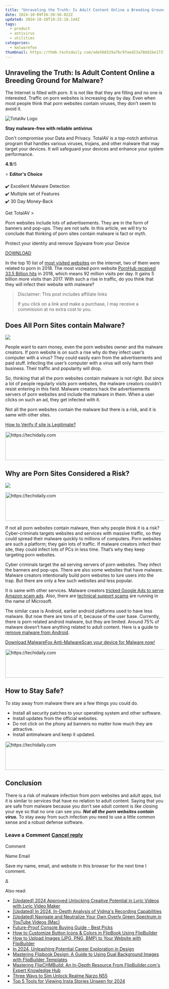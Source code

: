 ```yaml
---
title: "Unraveling the Truth: Is Adult Content Online a Breeding Ground for Malware?"
date: 2024-10-09T16:39:56.022Z
updated: 2024-10-10T19:25:18.144Z
tags:
  - product
  - antivirus
  - utilities
categories:
  - malwarefox
thumbnail: https://thmb.techidaily.com/ade566529a7bc97aed23a78dd1be17314340f234a16c9d2f0b2b465091d3ea91.jpg
---
```


## Unraveling the Truth: Is Adult Content Online a Breeding Ground for Malware?

The Internet is filled with porn. It is not like that they are filling and no one is interested. Traffic on porn websites is increasing day by day. Even when most people think that porn websites contain viruses, they don’t seem to avoid it.

![TotalAv Logo](https://www.malwarefox.com/wp-content/uploads/2024/02/totalav-svg.webp "totalav-svg")

**Stay malware-free with reliable antivirus**

Don't compromise your Data and Privacy. TotalAV is a top-notch antivirus program that handles various viruses, trojans, and other malware that may target your devices. It will safeguard your devices and enhance your system performance.

**4.9**/5

⭐ **Editor's Choice**

✔️ Excellent Malware Detection  
✔️ Multiple set of Features  
✔️ 30 Day Money-Back

[](https://tools.techidaily.com/malwarefox/products/) Get TotalAV > 

Porn websites include lots of advertisements. They are in the form of banners and pop-ups. They are not safe. In this article, we will try to conclude that thinking of porn sites contain malware is fact or myth.

Protect your identity and remove Spyware from your Device

[DOWNLOAD](https://tools.techidaily.com/malwarefox/products/) 

In the top 10 list of [most visited websites](https://www.similarweb.com/top-websites) on the internet, two of them were related to porn in 2018\. The most visited porn website [PornHub received 33.5 Billion hits](https://www.pornhub.com/insights/2018-year-in-review) in 2018, which means 92 million visits per day. It gains 5 billion more visits than 2017\. With such a rise in traffic, do you think that they will infect their website with malware?

>  Disclaimer: This post includes affiliate links
>
>  If you click on a link and make a purchase, I may receive a commission at no extra cost to you.
>

## Does All Porn Sites contain Malware?

![](https://www.malwarefox.com/wp-content/uploads/2019/01/graph.png)

People want to earn money, even the porn websites owner and the malware creators. If porn website is on such a rise why do they infect user’s computer with a virus? They could easily earn from the advertisements and paid stuff. Infecting the user’s computer with a virus will only harm their business. Their traffic and popularity will drop.

So, thinking that all the porn websites contain malware is not right. But since a lot of people regularly visits porn websites, the malware creators couldn’t resist entering in this field. Malware creators hack the advertisements servers of porn websites and include the malware in them. When a user clicks on such an ad, they get infected with it.

Not all the porn websites contain the malware but there is a risk, and it is same with other sites.

[How to Verify if site is Legitimate?](https://tools.techidaily.com/malwarefox/products/)

<!-- affiliate ads begin -->
<a href="https://appsumo.8odi.net/c/5597632/2123748/7443" target="_top" id="2123748">
  <img src="//a.impactradius-go.com/display-ad/7443-2123748" border="0" alt="https://techidaily.com" width="600" height="90"/>
</a>
<img height="0" width="0" src="https://appsumo.8odi.net/i/5597632/2123748/7443" style="position:absolute;visibility:hidden;" border="0" />
<!-- affiliate ads end -->

## Why are Porn Sites Considered a Risk?

![](https://www.malwarefox.com/wp-content/uploads/2019/01/spy.png)

<!-- affiliate ads begin -->
<a href="https://appsumo.8odi.net/c/5597632/2123730/7443" target="_top" id="2123730">
  <img src="//a.impactradius-go.com/display-ad/7443-2123730" border="0" alt="https://techidaily.com" width="728" height="90"/>
</a>
<img height="0" width="0" src="https://appsumo.8odi.net/i/5597632/2123730/7443" style="position:absolute;visibility:hidden;" border="0" />
<!-- affiliate ads end -->

If not all porn websites contain malware, then why people think it is a risk? Cyber-criminals targets websites and services with massive traffic, so they could spread their malware quickly to millions of computers. Porn websites are such a platform; they gain lots of traffic. If malware creators infect their site, they could infect lots of PCs in less time. That’s why they keep targeting porn websites.

Cyber criminals target the ad serving servers of porn websites. They infect the banners and pop-ups. There are also some websites that have malware. Malware creators intentionally build porn websites to lure users into the trap. But there are only a few such websites and less popular.

It is same with other services. Malware creators [tricked Google Ads to serve Amazon scam ads](https://www.zdnet.com/article/scammers-tricked-google-into-posting-amazon-scam-ads/). Also, there are [technical support scams](https://tools.techidaily.com/malwarefox/products/) are running in the name of Microsoft.

The similar case is Android, earlier android platforms used to have less malware. But now there are tons of it, because of the user base. Currently, there is porn related android malware, but they are limited. Around 75% of malware doesn’t have anything related to adult content. Here is a guide to [remove malware from Android](https://tools.techidaily.com/malwarefox/products/).

[Download MalwareFox Anti-MalwareScan your device for Malware now!](https://tools.techidaily.com/malwarefox/products/)

<!-- affiliate ads begin -->
<a href="https://appsumo.8odi.net/c/5597632/2118315/7443" target="_top" id="2118315">
  <img src="//a.impactradius-go.com/display-ad/7443-2118315" border="0" alt="https://techidaily.com" width="728" height="90"/>
</a>
<img height="0" width="0" src="https://appsumo.8odi.net/i/5597632/2118315/7443" style="position:absolute;visibility:hidden;" border="0" />
<!-- affiliate ads end -->

## How to Stay Safe?

To stay away from malware there are a few things you could do.

* Install all security patches to your operating system and other software.
* Install updates from the official websites.
* Do not click on the phony ad banners no matter how much they are attractive.
* Install antimalware and keep it updated.

<!-- affiliate ads begin -->
<a href="https://aligracehair.sjv.io/c/5597632/2016148/19272" target="_top" id="2016148">
  <img src="//a.impactradius-go.com/display-ad/19272-2016148" border="0" alt="https://techidaily.com" width="728" height="90"/>
</a>
<img height="0" width="0" src="https://aligracehair.sjv.io/i/5597632/2016148/19272" style="position:absolute;visibility:hidden;" border="0" />
<!-- affiliate ads end -->

## Conclusion

There is a risk of malware infection from porn websites and adult apps, but it is similar to services that have no relation to adult content. Saying that you are safe from malware because you don’t see adult content is like closing your eye so that no one can see you. _**Not all the porn websites contain virus.**_ To stay away from such infection you need to use a little common sense and a robust defense software.

### Leave a Comment [Cancel reply](https://tools.techidaily.com/malwarefox/products/)

Comment

Name Email 

Save my name, email, and website in this browser for the next time I comment.

Δ

<ins class="adsbygoogle"
     style="display:block"
     data-ad-format="autorelaxed"
     data-ad-client="ca-pub-7571918770474297"
     data-ad-slot="1223367746"></ins>

<ins class="adsbygoogle"
     style="display:block"
     data-ad-client="ca-pub-7571918770474297"
     data-ad-slot="8358498916"
     data-ad-format="auto"
     data-full-width-responsive="true"></ins>

<span class="atpl-alsoreadstyle">Also read:</span>
<div><ul>
<li><a href="https://youtube-sure.techidaily.com/ed-2024-approved-unlocking-creative-potential-in-lyric-videos-with-lyric-video-maker/"><u>[Updated] 2024 Approved Unlocking Creative Potential in Lyric Videos with Lyric Video Maker</u></a></li>
<li><a href="https://desktop-recording.techidaily.com/updated-in-2024-in-depth-analysis-of-vidmas-recording-capabilities/"><u>[Updated] In 2024, In-Depth Analysis of Vidma's Recording Capabilities</u></a></li>
<li><a href="https://youtube-web.techidaily.com/ed-navigate-and-neutralize-your-own-overly-green-spectrum-in-youtube-videos-mac/"><u>[Updated] Navigate and Neutralize Your Own Overly Green Spectrum in YouTube Videos (Mac)</u></a></li>
<li><a href="https://tech-recovery.techidaily.com/future-proof-console-buying-guide-best-picks/"><u>Future-Proof Console Buying Guide - Best Picks</u></a></li>
<li><a href="https://discover-excellent.techidaily.com/how-to-customize-button-icons-and-colors-in-flipbook-using-flipbuilder/"><u>How to Customize Button Icons & Colors in FlipBook Using FlipBuilder</u></a></li>
<li><a href="https://discover-excellent.techidaily.com/how-to-upload-images-jpg-png-bmp-to-your-website-with-flipbuilder/"><u>How to Upload Images (JPG, PNG, BMP) to Your Website with FlipBuilder</u></a></li>
<li><a href="https://some-approaches.techidaily.com/in-2024-unleashing-potential-career-exploration-in-design/"><u>In 2024, Unleashing Potential Career Exploration in Design</u></a></li>
<li><a href="https://discover-excellent.techidaily.com/mastering-flipbook-design-a-guide-to-using-dual-background-images-with-flipbuilder-templates/"><u>Mastering Flipbook Design: A Guide to Using Dual Background Images with FlipBuilder Templates</u></a></li>
<li><a href="https://discover-excellent.techidaily.com/mastering-flipchmbuild-an-in-depth-resource-from-flipbuildercoms-expert-knowledge-hub/"><u>Mastering FlipCHMBuild: An In-Depth Resource From FlipBuilder.com's Expert Knowledge Hub</u></a></li>
<li><a href="https://sim-unlock.techidaily.com/three-ways-to-sim-unlock-realme-narzo-n55-by-drfone-android/"><u>Three Ways to Sim Unlock Realme Narzo N55</u></a></li>
<li><a href="https://instagram-video-files.techidaily.com/top-5-tools-for-viewing-insta-stories-unseen-for-2024/"><u>Top 5 Tools for Viewing Insta Stories Unseen for 2024</u></a></li>
</ul></div>

